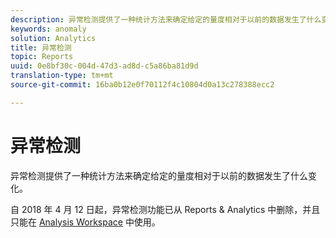 ```yaml
---
description: 异常检测提供了一种统计方法来确定给定的量度相对于以前的数据发生了什么变化。
keywords: anomaly
solution: Analytics
title: 异常检测
topic: Reports
uuid: 0e8bf30c-004d-47d3-ad8d-c5a86ba81d9d
translation-type: tm+mt
source-git-commit: 16ba0b12e0f70112f4c10804d0a13c278388ecc2

---
```



# 异常检测

异常检测提供了一种统计方法来确定给定的量度相对于以前的数据发生了什么变化。

自 2018 年 4 月 12 日起，异常检测功能已从 Reports &amp; Analytics 中删除，并且只能在 [Analysis Workspace](https://marketing.adobe.com/resources/help/en_US/analytics/analysis-workspace/virtual-analyst.html) 中使用。
